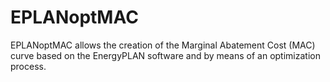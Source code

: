 # EPLANoptMAC
EPLANoptMAC allows the creation of the Marginal Abatement Cost (MAC) curve based on the EnergyPLAN software and by means of an optimization process. 
